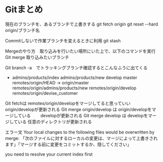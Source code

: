 # Gitまとめ

現在のブランチを、あるブランチで上書きする
git fetch origin
git reset --hard origin/ブランチ名

Commitしないで作業ブランチを変えるときに利用
git stash

Mergeのやり方　取り込みを行いたい場所にいた上で、以下のコマンドを実行		
Git merge 取り込みたいブランチ

Git branch -a　でトラッキングブランチ確認するとこんなふうに出てくる

* admins/products/index
  admins/products/new
  develop
  master
  remotes/origin/HEAD -> origin/master
  remotes/origin/admins/products/new
  remotes/origin/develop
  remotes/origin/devise_customer

Git fetchは  remotes/origin/developをマージしてると思っていい　origin/developが更新される
Git merge origin/develop は origin/developをマージしている　 　developが更新される
Git merge develop は developをマージしている		             任意のディレクトリが更新される

エラー文
Your local changes to the following files would be overwritten by merge: 
「次のファイルに対するローカルの変更は、マージによって上書きされます」「マージする前に変更をコミットするか、隠してください」

you need to resolve your current index first


